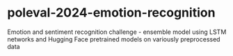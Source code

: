 # poleval-2024-emotion-recognition
Emotion and sentiment recognition challenge - ensemble model using LSTM networks and Hugging Face pretrained models on variously preprocessed data
